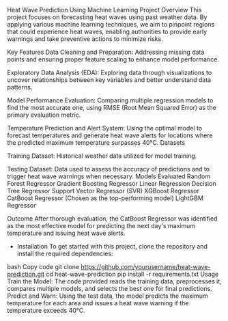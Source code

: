 Heat Wave Prediction Using Machine Learning
Project Overview
This project focuses on forecasting heat waves using past weather data. By applying various machine learning techniques, we aim to pinpoint regions that could experience heat waves, enabling authorities to provide early warnings and take preventive actions to minimize risks.

Key Features
Data Cleaning and Preparation:
Addressing missing data points and ensuring proper feature scaling to enhance model performance.

Exploratory Data Analysis (EDA):
Exploring data through visualizations to uncover relationships between key variables and better understand data patterns.

Model Performance Evaluation:
Comparing multiple regression models to find the most accurate one, using RMSE (Root Mean Squared Error) as the primary evaluation metric.

Temperature Prediction and Alert System:
Using the optimal model to forecast temperatures and generate heat wave alerts for locations where the predicted maximum temperature surpasses 40°C.
Datasets

Training Dataset:
Historical weather data utilized for model training.

Testing Dataset:
Data used to assess the accuracy of predictions and to trigger heat wave warnings when necessary.
Models Evaluated
Random Forest Regressor
Gradient Boosting Regressor
Linear Regression
Decision Tree Regressor
Support Vector Regressor (SVR)
XGBoost Regressor
CatBoost Regressor (Chosen as the top-performing model)
LightGBM Regressor

Outcome
After thorough evaluation, the CatBoost Regressor was identified as the most effective model for predicting the next day's maximum temperature and issuing heat wave alerts.

* Installation
To get started with this project, clone the repository and install the required dependencies:

bash
Copy code
git clone https://github.com/yourusername/heat-wave-prediction.git
cd heat-wave-prediction
pip install -r requirements.txt
Usage
Train the Model: The code provided reads the training data, preprocesses it, compares multiple models, and selects the best one for final predictions.
Predict and Warn: Using the test data, the model predicts the maximum temperature for each area and issues a heat wave warning if the temperature exceeds 40°C.
